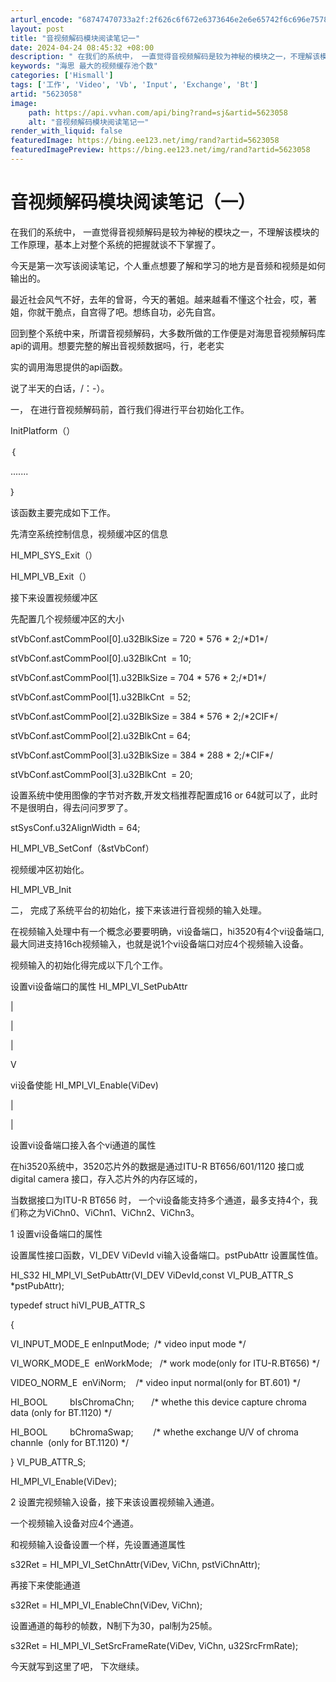```yaml
---
arturl_encode: "68747470733a2f:2f626c6f672e6373646e2e6e65742f6c696e75787379737465:6d2f61727469636c652f64657461696c732f35363233303538"
layout: post
title: "音视频解码模块阅读笔记一"
date: 2024-04-24 08:45:32 +08:00
description: " 在我们的系统中， 一直觉得音视频解码是较为神秘的模块之一，不理解该模块的工作原理，基本上对整个系统"
keywords: "海思 最大的视频缓存池个数"
categories: ['Hismall']
tags: ['工作', 'Video', 'Vb', 'Input', 'Exchange', 'Bt']
artid: "5623058"
image:
    path: https://api.vvhan.com/api/bing?rand=sj&artid=5623058
    alt: "音视频解码模块阅读笔记一"
render_with_liquid: false
featuredImage: https://bing.ee123.net/img/rand?artid=5623058
featuredImagePreview: https://bing.ee123.net/img/rand?artid=5623058
---
```


# 音视频解码模块阅读笔记（一）

在我们的系统中， 一直觉得音视频解码是较为神秘的模块之一，不理解该模块的工作原理，基本上对整个系统的把握就谈不下掌握了。
  
今天是第一次写该阅读笔记，个人重点想要了解和学习的地方是音频和视频是如何输出的。
  
最近社会风气不好，去年的曾哥，今天的著姐。越来越看不懂这个社会，哎，著姐，你就干脆点，自宫得了吧。想练自功，必先自宫。
  
回到整个系统中来，所谓音视频解码，大多数所做的工作便是对海思音视频解码库api的调用。想要完整的解出音视频数据吗，行，老老实
  
实的调用海思提供的api函数。
  
说了半天的白话，/：-）。
  
  
  
一， 在进行音视频解码前，首行我们得进行平台初始化工作。
  
InitPlatform（）
  
｛
  
.......
  
｝
  
该函数主要完成如下工作。
  
先清空系统控制信息，视频缓冲区的信息
  
HI\_MPI\_SYS\_Exit（）
  
HI\_MPI\_VB\_Exit（）
  
  
接下来设置视频缓冲区
  
先配置几个视频缓冲区的大小
  
stVbConf.astCommPool[0].u32BlkSize = 720 \* 576 \* 2;/\*D1\*/
  
stVbConf.astCommPool[0].u32BlkCnt  = 10;
  
stVbConf.astCommPool[1].u32BlkSize = 704 \* 576 \* 2;/\*D1\*/
  
stVbConf.astCommPool[1].u32BlkCnt  = 52;
  
stVbConf.astCommPool[2].u32BlkSize = 384 \* 576 \* 2;/\*2CIF\*/
  
stVbConf.astCommPool[2].u32BlkCnt = 64;
  
stVbConf.astCommPool[3].u32BlkSize = 384 \* 288 \* 2;/\*CIF\*/
  
stVbConf.astCommPool[3].u32BlkCnt  = 20;
  
  
设置系统中使用图像的字节对齐数,开发文档推荐配置成16 or 64就可以了，此时不是很明白，得去问问罗罗了。
  
  
stSysConf.u32AlignWidth = 64;
  
HI\_MPI\_VB\_SetConf（&stVbConf）
  
视频缓冲区初始化。
  
HI\_MPI\_VB\_Init
  
  
二， 完成了系统平台的初始化，接下来该进行音视频的输入处理。
  
在视频输入处理中有一个概念必要要明确，vi设备端口，hi3520有4个vi设备端口,最大同进支持16ch视频输入，也就是说1个vi设备端口对应4个视频输入设备。
  
视频输入的初始化得完成以下几个工作。
  
  
设置vi设备端口的属性 HI\_MPI\_VI\_SetPubAttr
  
|
  
|
  
|
  
V
  
vi设备使能 HI\_MPI\_VI\_Enable(ViDev)
  
|
  
|
  
设置vi设备端口接入各个vi通道的属性
  
  
  
  
在hi3520系统中，3520芯片外的数据是通过ITU-R BT656/601/1120 接口或digital camera 接口，存入芯片外的内存区域的，
  
当数据接口为ITU-R BT656 时， 一个vi设备能支持多个通道，最多支持4个，我们称之为ViChn0、ViChn1、ViChn2、ViChn3。
  
  
1 设置vi设备端口的属性
  
  
设置属性接口函数，VI\_DEV ViDevId vi输入设备端口。pstPubAttr 设置属性值。
  
  
HI\_S32 HI\_MPI\_VI\_SetPubAttr(VI\_DEV ViDevId,const VI\_PUB\_ATTR\_S \*pstPubAttr);

typedef struct hiVI\_PUB\_ATTR\_S
  
{
  
VI\_INPUT\_MODE\_E enInputMode;  /\* video input mode \*/
  
  
VI\_WORK\_MODE\_E  enWorkMode;   /\* work mode(only for ITU-R.BT656) \*/
  
VIDEO\_NORM\_E  enViNorm;    /\* video input normal(only for BT.601) \*/
  
HI\_BOOL         bIsChromaChn;       /\* whethe this device capture chroma data (only for BT.1120) \*/
  
HI\_BOOL         bChromaSwap;        /\* whethe exchange U/V of chroma channle  (only for BT.1120) \*/
  
} VI\_PUB\_ATTR\_S;
  
  
HI\_MPI\_VI\_Enable(ViDev);
  
  
2 设置完视频输入设备，接下来该设置视频输入通道。
  
一个视频输入设备对应4个通道。
  
  
和视频输入设备设置一个样，先设置通道属性
  
s32Ret = HI\_MPI\_VI\_SetChnAttr(ViDev, ViChn, pstViChnAttr);
  
再接下来使能通道
  
s32Ret = HI\_MPI\_VI\_EnableChn(ViDev, ViChn);
  
设置通道的每秒的帧数，N制下为30，pal制为25帧。
  
s32Ret = HI\_MPI\_VI\_SetSrcFrameRate(ViDev, ViChn, u32SrcFrmRate);
  
  
今天就写到这里了吧， 下次继续。